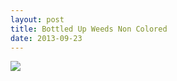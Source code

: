 ```yaml
---
layout: post
title: Bottled Up Weeds Non Colored
date: 2013-09-23
---
```

![](https://farm8.staticflickr.com/7423/9016087597_c29a33ba67_c.jpg)